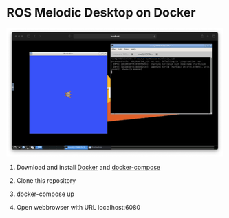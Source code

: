 
# ROS Melodic Desktop on Docker
![Screenshot](/docs/screenshot.png)
1. Download and install
   [Docker](https://docs.docker.com/docker-for-windows/install/#install-docker-desktop-on-windows)
   and 
   [docker-compose](https://docs.docker.com/compose/install/#install-compose)

2. Clone this repository
3. docker-compose up
4. Open webbrowser with URL localhost:6080

